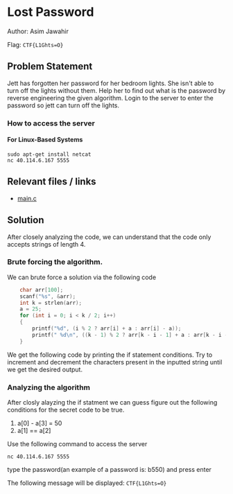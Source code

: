 # Lost Password

Author: Asim Jawahir

Flag: `CTF{L1Ghts=O}`

## Problem Statement

Jett has forgotten her password for her bedroom lights. She isn't able to turn off the lights without  them. Help her to find out what is the password by reverse engineering the given algorithm. Login to the server to enter the password so jett can turn off the lights.

### How to access the server

#### For Linux-Based Systems
``` shell
sudo apt-get install netcat
nc 40.114.6.167 5555
```

## Relevant files / links

- [main.c](./main.c)


## Solution

After closely analyzing the code, we can understand that the code only accepts strings of length 4.

### Brute forcing the algorithm.
We can brute force a solution via the following code
``` c
    char arr[100];
    scanf("%s", &arr);
    int k = strlen(arr);
    a = 25;
    for (int i = 0; i < k / 2; i++)
    {
        printf("%d", (i % 2 ? arr[i] + a : arr[i] - a));
        printf(" %d\n", ((k - 1) % 2 ? arr[k - i - 1] + a : arr[k - i - 1] - a));
    }
```
We get the following code by printing the if statement conditions. 
Try to increment and decrement the characters present in the inputted string until we get the desired output.

### Analyzing the algorithm
After closly alayzing the if statment we can guess figure out the following conditions for the secret code to be true.
1. a[0] - a[3] = 50
2. a[1] == a[2]

Use the following command to access the server
```
nc 40.114.6.167 5555
```

type the password(an example of a password is: b550) and press enter

The following message will be displayed: `CTF{L1Ghts=O}`
